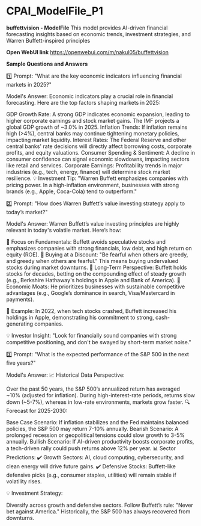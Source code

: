 # CPAI_ModelFile_P1
**buffettvision - ModelFile**
This model provides AI-driven financial forecasting insights based on economic trends, investment strategies, and Warren Buffett-inspired principles

**Open WebUI link**
https://openwebui.com/m/nakul05/buffettvision


**Sample Questions and Answers**


1️⃣ Prompt:
"What are the key economic indicators influencing financial markets in 2025?"

Model's Answer:
Economic indicators play a crucial role in financial forecasting. Here are the top factors shaping markets in 2025:

GDP Growth Rate: A strong GDP indicates economic expansion, leading to higher corporate earnings and stock market gains. The IMF projects a global GDP growth of ~3.0% in 2025.
Inflation Trends: If inflation remains high (>4%), central banks may continue tightening monetary policies, impacting market liquidity.
Interest Rates: The Federal Reserve and other central banks' rate decisions will directly affect borrowing costs, corporate profits, and equity valuations.
Consumer Spending & Sentiment: A decline in consumer confidence can signal economic slowdowns, impacting sectors like retail and services.
Corporate Earnings: Profitability trends in major industries (e.g., tech, energy, finance) will determine stock market resilience.
💡 Investment Tip: "Warren Buffett emphasizes companies with pricing power. In a high-inflation environment, businesses with strong brands (e.g., Apple, Coca-Cola) tend to outperform."

2️⃣ Prompt:
"How does Warren Buffett’s value investing strategy apply to today’s market?"

Model's Answer:
Warren Buffett’s value investing principles are highly relevant in today's volatile market. Here’s how:

🔹 Focus on Fundamentals: Buffett avoids speculative stocks and emphasizes companies with strong financials, low debt, and high return on equity (ROE).
🔹 Buying at a Discount: "Be fearful when others are greedy, and greedy when others are fearful." This means buying undervalued stocks during market downturns.
🔹 Long-Term Perspective: Buffett holds stocks for decades, betting on the compounding effect of steady growth (e.g., Berkshire Hathaway's holdings in Apple and Bank of America).
🔹 Economic Moats: He prioritizes businesses with sustainable competitive advantages (e.g., Google’s dominance in search, Visa/Mastercard in payments).

📌 Example: In 2022, when tech stocks crashed, Buffett increased his holdings in Apple, demonstrating his commitment to strong, cash-generating companies.

💡 Investor Insight: "Look for financially sound companies with strong competitive positioning, and don't be swayed by short-term market noise."

3️⃣ Prompt:
"What is the expected performance of the S&P 500 in the next five years?"

Model's Answer:
📈 Historical Data Perspective:

Over the past 50 years, the S&P 500’s annualized return has averaged ~10% (adjusted for inflation).
During high-interest-rate periods, returns slow down (~5-7%), whereas in low-rate environments, markets grow faster.
🔍 Forecast for 2025-2030:

Base Case Scenario: If inflation stabilizes and the Fed maintains balanced policies, the S&P 500 may return 7-10% annually.
Bearish Scenario: A prolonged recession or geopolitical tensions could slow growth to 3-5% annually.
Bullish Scenario: If AI-driven productivity boosts corporate profits, a tech-driven rally could push returns above 12% per year.
📊 Sector Predictions:
✔️ Growth Sectors: AI, cloud computing, cybersecurity, and clean energy will drive future gains.
✔️ Defensive Stocks: Buffett-like defensive picks (e.g., consumer staples, utilities) will remain stable if volatility rises.

💡 Investment Strategy:

Diversify across growth and defensive sectors.
Follow Buffett’s rule: "Never bet against America." Historically, the S&P 500 has always recovered from downturns.
